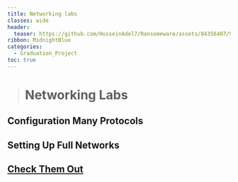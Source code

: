 ```yaml
---
title: Networking labs 
classes: wide
header:
  teaser: https://github.com/HusseinAdel7/Ransomeware/assets/84356407/9462e80b-ab53-40ad-9757-cd851afb0b3d
ribbon: MidnightBlue
categories:
  - Graduation_Project
toc: true
---
```



> # Networking Labs
## Configuration Many Protocols 
## Setting Up Full Networks
 
 
## [Check Them Out ](https://github.com/HusseinAdel7/Networking-Labs/tree/main/My%20Labs)

